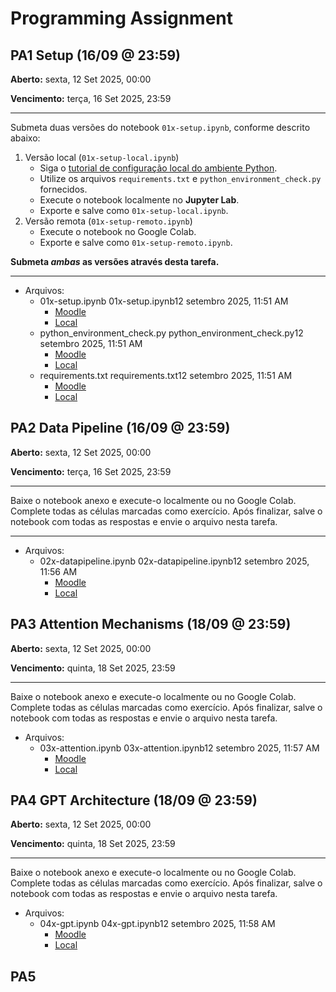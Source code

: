 # Programming Assignment

## PA1 Setup (16/09 @ 23:59)

**Aberto:** sexta, 12 Set 2025, 00:00

**Vencimento:** terça, 16 Set 2025, 23:59

---

Submeta duas versões do notebook `01x-setup.ipynb`, conforme descrito abaixo:

1. Versão local (`01x-setup-local.ipynb`)
   - Siga o [tutorial de configuração local do ambiente Python][LinkTutorial].
   - Utilize os arquivos `requirements.txt` e `python_environment_check.py` fornecidos.
   - Execute o notebook localmente no **Jupyter Lab**.
   - Exporte e salve como `01x-setup-local.ipynb`.
2. Versão remota (`01x-setup-remoto.ipynb`)
   - Execute o notebook no Google Colab.
   - Exporte e salve como `01x-setup-remoto.ipynb`.

**Submeta _ambas_ as versões através desta tarefa.**

---

- Arquivos:
  - 01x-setup.ipynb 01x-setup.ipynb12 setembro 2025, 11:51 AM
    - [Moodle][PA1_Moodle]
    - [Local][PA1_Local]
  - python_environment_check.py python_environment_check.py12 setembro 2025, 11:51 AM
    - [Moodle][PA1_Moodle_env]
    - [Local][PA1_Local_env]
  - requirements.txt requirements.txt12 setembro 2025, 11:51 AM
    - [Moodle][PA1_Moodle_req]
    - [Local][PA1_Local_req]

[LinkTutorial]: https://docs.google.com/document/d/18bQ22WRcDvQWkH0AziOp8xO0VgjNMCPCleYNb4xfLTQ/edit?usp=sharing

[PA1_Moodle]: https://virtual.ufmg.br/20252/pluginfile.php/466709/mod_assign/introattachment/0/01x-setup.ipynb?forcedownload=1
[PA1_Local]: ./PA1/01x-setup.ipynb
[PA1_Moodle_env]: https://virtual.ufmg.br/20252/pluginfile.php/466709/mod_assign/introattachment/0/python_environment_check.py?forcedownload=1
[PA1_Local_env]: ./PA1/python_environment_check.py
[PA1_Moodle_req]: https://virtual.ufmg.br/20252/pluginfile.php/466709/mod_assign/introattachment/0/requirements.txt?forcedownload=1
[PA1_Local_req]: ./PA1/requirements.txt

## PA2 Data Pipeline (16/09 @ 23:59)

**Aberto:** sexta, 12 Set 2025, 00:00

**Vencimento:** terça, 16 Set 2025, 23:59

---

Baixe o notebook anexo e execute-o localmente ou no Google Colab. Complete todas as células marcadas como exercício. Após finalizar, salve o notebook com todas as respostas e envie o arquivo nesta tarefa.

---

- Arquivos:
  - 02x-datapipeline.ipynb 02x-datapipeline.ipynb12 setembro 2025, 11:56 AM
    - [Moodle][PA2_Moodle]
    - [Local][PA2_Local]

[PA2_Moodle]: https://virtual.ufmg.br/20252/pluginfile.php/466710/mod_assign/introattachment/0/02x-data.ipynb?forcedownload=1
[PA2_Local]: ./PA2/02x-data.ipynb

## PA3 Attention Mechanisms (18/09 @ 23:59)

**Aberto:** sexta, 12 Set 2025, 00:00

**Vencimento:** quinta, 18 Set 2025, 23:59

---

Baixe o notebook anexo e execute-o localmente ou no Google Colab. Complete todas as células marcadas como exercício. Após finalizar, salve o notebook com todas as respostas e envie o arquivo nesta tarefa.

- Arquivos:
  - 03x-attention.ipynb 03x-attention.ipynb12 setembro 2025, 11:57 AM
    - [Moodle][PA3_Moodle]
    - [Local][PA3_Local]

[PA3_Moodle]: https://virtual.ufmg.br/20252/pluginfile.php/466719/mod_assign/introattachment/0/03x-attention.ipynb?forcedownload=1
[PA3_Local]: ./PA3/03x-attention.ipynb

## PA4 GPT Architecture (18/09 @ 23:59)

**Aberto:** sexta, 12 Set 2025, 00:00

**Vencimento:** quinta, 18 Set 2025, 23:59

---

Baixe o notebook anexo e execute-o localmente ou no Google Colab. Complete todas as células marcadas como exercício. Após finalizar, salve o notebook com todas as respostas e envie o arquivo nesta tarefa.

- Arquivos:
  - 04x-gpt.ipynb 04x-gpt.ipynb12 setembro 2025, 11:58 AM
    - [Moodle][PA4_Moodle]
    - [Local][PA4_Local]

[PA4_Moodle]: https://virtual.ufmg.br/20252/pluginfile.php/466721/mod_assign/introattachment/0/04x-gpt.ipynb?forcedownload=1
[PA4_Local]: ./PA4/04x-gpt.ipynb

## PA5
